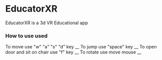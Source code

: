 # EducatorXR
EducatorXR is a 3d VR Educational app

### How to use used
To move use "w" "a" "s" "d" key __
To jump use "space" key __
To open door and sit on chair use "f" key __
To rotate use move mouse __
